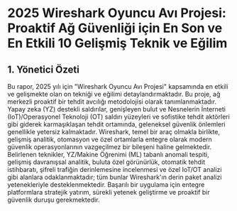 # 2025 Wireshark Oyuncu Avı Projesi: Proaktif Ağ Güvenliği için En Son ve En Etkili 10 Gelişmiş Teknik ve Eğilim

## 1. Yönetici Özeti
Bu rapor, 2025 yılı için "Wireshark Oyuncu Avı Projesi" kapsamında en etkili ve gelişmekte olan on tekniği ve eğilimi detaylandırmaktadır. 
Bu proje, ağ merkezli proaktif bir tehdit avcılığı metodolojisi olarak tanımlanmaktadır. Yapay zeka (YZ) destekli saldırılar, genişleyen bulut
ve Nesnelerin İnterneti (IoT)/Operasyonel Teknoloji (OT) saldırı yüzeyleri ve sofistike tehdit aktörleri gibi giderek karmaşıklaşan tehdit ortamında,
geleneksel güvenlik önlemleri genellikle yetersiz kalmaktadır. Wireshark, temel bir araç olmakla birlikte, gelişmiş analitik, otomasyon ve özel ortamlarla 
entegre olarak modern güvenlik operasyonlarının vazgeçilmez bir bileşeni haline gelmektedir. Belirlenen teknikler, YZ/Makine Öğrenimi (ML) tabanlı anomali tespiti,
gelişmiş davranışsal analitik, buluta özel görünürlük, otomatik tehdit istihbaratı, şifreli trafiğin derinlemesine incelenmesi ve özel IoT/OT analizi gibi 
alanlara odaklanmaktadır; tüm bunlar Wireshark'ın derin paket analizi yetenekleriyle desteklenmektedir. Başarılı bir uygulama için entegre platformlara stratejik yatırım,
sürekli yetenek geliştirme ve proaktif bir güvenlik duruşu gerekmektedir.
